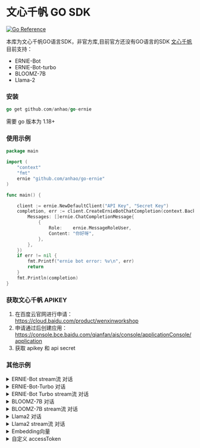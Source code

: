 # 文心千帆 GO SDK

[![Go Reference](https://pkg.go.dev/badge/github.com/anhao/go-ernie.svg)](https://pkg.go.dev/github.com/anhao/go-ernie)

本库为文心千帆GO语言SDK，非官方库,目前官方还没有GO语言的SDK [文心千帆](https://cloud.baidu.com/product/wenxinworkshop)
目前支持：

* ERNIE-Bot
* ERNIE-Bot-turbo
* BLOOMZ-7B
* Llama-2

### 安装

```go
go get github.com/anhao/go-ernie
```

需要 go 版本为 1.18+

### 使用示例
```go
package main

import (
	"context"
	"fmt"
	ernie "github.com/anhao/go-ernie"
)

func main() {

	client := ernie.NewDefaultClient("API Key", "Secret Key")
	completion, err := client.CreateErnieBotChatCompletion(context.Background(), ernie.ErnieBotRequest{
		Messages: []ernie.ChatCompletionMessage{
			{
				Role:    ernie.MessageRoleUser,
				Content: "你好呀",
			},
		},
	})
	if err != nil {
		fmt.Printf("ernie bot error: %v\n", err)
		return
	}
	fmt.Println(completion)
}
```

### 获取文心千帆 APIKEY
1. 在百度云官网进行申请：https://cloud.baidu.com/product/wenxinworkshop
2. 申请通过后创建应用：https://console.bce.baidu.com/qianfan/ais/console/applicationConsole/application
3. 获取 apikey 和 api secret

### 其他示例
<details>
<summary>ERNIE-Bot stream流 对话 </summary>

```go
import (
	"context"
	"errors"
	"fmt"
	ernie "github.com/anhao/go-ernie"
	"io"
)

func main() {

	client := ernie.NewDefaultClient("API Key", "Secret Key")
	request := ernie.ErnieBotRequest{
		Messages: []ChatCompletionMessage{
			{
				Role:    "user",
				Content: "Hello",
			},
		},
		Stream: true,
	}

	stream, err := client.CreateErnieBotChatCompletionStream(context.Background(), request)
	if err != nil {
		fmt.Printf("ernie bot stream error: %v\n", err)
		return
	}
	defer stream.Close()
	for {
		response, err := stream.Recv()
		if errors.Is(err, io.EOF) {
			fmt.Println("ernie bot Stream finished")
			return
		}
		if err != nil {
			fmt.Printf("ernie bot stream error: %v\n", err)
			return
		}
		fmt.Println(response.Result)
	}
}
```


</details>

<details>
<summary>ERNIE-Bot-Turbo  对话 </summary>

```go
package main

import (
	"context"
	"fmt"
	ernie "github.com/anhao/go-ernie"
)

func main() {

	client := ernie.NewDefaultClient("API Key", "Secret Key")
	completion, err := client.CreateErnieBotTurboChatCompletion(context.Background(), ernie.ErnieBotTurboRequest{
		Messages: []ernie.ChatCompletionMessage{
			{
				Role:    ernie.MessageRoleUser,
				Content: "你好呀",
			},
		},
	})
	if err != nil {
		fmt.Printf("ernie bot turbo error: %v\n", err)
		return
	}
	fmt.Println(completion)
}
```
</details>

<details>
<summary>ERNIE-Bot Turbo stream流 对话 </summary>

```go
import (
	"context"
	"errors"
	"fmt"
	ernie "github.com/anhao/go-ernie"
	"io"
)

func main() {

	client := ernie.NewDefaultClient("API Key", "Secret Key")
	request := ernie.ErnieBotTurboRequest{
		Messages: []ChatCompletionMessage{
			{
				Role:    "user",
				Content: "Hello",
			},
		},
		Stream: true,
	}

	stream, err := client.CreateErnieBotTurboChatCompletionStream(context.Background(), request)
	if err != nil {
		fmt.Printf("ernie bot stream error: %v\n", err)
		return
	}
	defer stream.Close()
	for {
		response, err := stream.Recv()
		if errors.Is(err, io.EOF) {
			fmt.Println("ernie bot turbo Stream finished")
			return
		}
		if err != nil {
			fmt.Printf("ernie bot turbo stream error: %v\n", err)
			return
		}
		fmt.Println(response.Result)
	}
}
```


</details>

<details>
<summary>BLOOMZ-7B 对话 </summary>

```go
package main

import (
	"context"
	"fmt"
	ernie "github.com/anhao/go-ernie"
)

func main() {

	client := ernie.NewDefaultClient("API Key", "Secret Key")
	completion, err := client.CreateBloomz7b1ChatCompletion(context.Background(), ernie.Bloomz7b1Request{
		Messages: []ernie.ChatCompletionMessage{
			{
				Role:    ernie.MessageRoleUser,
				Content: "你好呀",
			},
		},
	})
	if err != nil {
		fmt.Printf("BLOOMZ-7B error: %v\n", err)
		return
	}
	fmt.Println(completion)
}
```
</details>

<details>
<summary>BLOOMZ-7B stream流 对话 </summary>

```go
import (
	"context"
	"errors"
	"fmt"
	ernie "github.com/anhao/go-ernie"
	"io"
)

func main() {

	client := ernie.NewDefaultClient("API Key", "Secret Key")
	request := ernie.Bloomz7b1Request{
		Messages: []ChatCompletionMessage{
			{
				Role:    "user",
				Content: "Hello",
			},
		},
		Stream: true,
	}

	stream, err := client.CreateBloomz7b1ChatCompletionStream(context.Background(), request)
	if err != nil {
		fmt.Printf("BLOOMZ-7B error: %v\n", err)
		return
	}
	defer stream.Close()
	for {
		response, err := stream.Recv()
		if errors.Is(err, io.EOF) {
			fmt.Println("BLOOMZ-7B  Stream finished")
			return
		}
		if err != nil {
			fmt.Printf("BLOOMZ-7B stream error: %v\n", err)
			return
		}
		fmt.Println(response.Result)
	}
}
```

</details>


<details>
<summary>Llama2 对话 </summary>

```go
package main

import (
	"context"
	"fmt"
	ernie "github.com/anhao/go-ernie"
)

func main() {

	client := ernie.NewDefaultClient("API Key", "Secret Key")
	completion, err := client.CreateBloomz7b1ChatCompletion(context.Background(), ernie.LlamaChatRequest{
		Messages: []ernie.ChatCompletionMessage{
			{
				Role:    ernie.MessageRoleUser,
				Content: "你好呀",
			},
		},
		Model: "", //申请发布时填写的API名称
	})
	if err != nil {
		fmt.Printf("llama2 error: %v\n", err)
		return
	}
	fmt.Println(completion)
}
```
</details>

<details>
<summary>Llama2 stream流 对话 </summary>

```go
import (
	"context"
	"errors"
	"fmt"
	ernie "github.com/anhao/go-ernie"
	"io"
)

func main() {

	client := ernie.NewDefaultClient("API Key", "Secret Key")
	request := ernie.LlamaChatRequest{
		Messages: []ChatCompletionMessage{
			{
				Role:    "user",
				Content: "Hello",
			},
		},
		Stream: true,
		Model: "", //申请发布时填写的API名称
	}

	stream, err := client.CreateLlamaChatCompletionStream(context.Background(), request)
	if err != nil {
		fmt.Printf("llama2 error: %v\n", err)
		return
	}
	defer stream.Close()
	for {
		response, err := stream.Recv()
		if errors.Is(err, io.EOF) {
			fmt.Println("llama2  Stream finished")
			return
		}
		if err != nil {
			fmt.Printf("llama2 stream error: %v\n", err)
			return
		}
		fmt.Println(response.Result)
	}
}
```

</details>

<details>
<summary>Embedding向量</summary>

```go
package main

import (
	"context"
	"fmt"
	ernie "github.com/anhao/go-ernie"
)

func main() {

	client := ernie.NewDefaultClient("API Key", "Secret Key")
	request := ernie.EmbeddingRequest{
		Input: []string{
			"Hello",
		},
	}
	embeddings, err := client.CreateEmbeddings(context.Background(), request)
	if err != nil {
		fmt.Sprintf("embeddings err: %v", err)
		return
	}
	fmt.Println(embeddings)
}

```

</details>

<details>
<summary>自定义 accessToken</summary>

```go
client :=ernie.NewClient("accessToken")
```

</details>